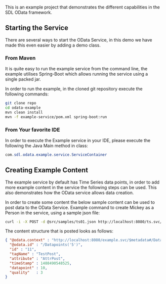This is an example project that demonstrates the different capabilities in the SDL OData framework.

## Starting the Service
There are several ways to start the OData Service, in this demo we have made this even easier by adding a demo class.

### From Maven
It is quite easy to run the example service from the command line, the example utilises Spring-Boot which allows
running the service using a single packed jar.

In order to run the example, in the cloned git repository execute the following commands:
```bash
git clone repo
cd odata-example
mvn clean install
mvn -f example-service/pom.xml spring-boot:run
```

### From Your favorite IDE
In order to execute the Example service in your IDE, please execute the following the Java Main method in class:
```java
com.sdl.odata.example.service.ServiceContainer
```

## Creating Example Content
The example service by default has Time Series data points, in order to add more example content
in the service the following steps can be used. This also demonstrates how the OData service allows data creation.

In order to create some content the below sample content can be used to post data to the OData Service.
Example command to create Mickey as a Person in the service, using a sample json file:

```bash
curl -i -X POST -d @src/samples/ts01.json http://localhost:8080/ts.svc/Datapoints --header "Content-Type:application/json"
```

The content structure that is posted looks as follows:  
```json
{ "@odata.context" : "http://localhost:8080/example.svc/$metadata#/Datapoints/$entity",
  "@odata.id" : "/Datapoints('5')",
  "id" : "11",
  "tagName" : "TestPost",
  "attribute" : "AttrPost",
  "timeStamp" : 1488490548525,
  "datapoint" : 10,
  "quality"   : 3  
}
```
